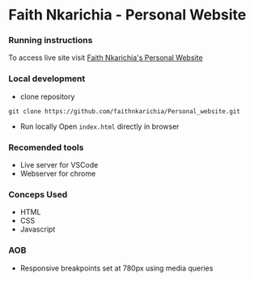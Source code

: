 # Faith Nkarichia - Personal Website #

### Running instructions ##
To access live site visit [Faith Nkarichia's Personal Website](https://faithnkarichia.github.io/Personal_website/)


### Local development

- clone repository

```  
git clone https://github.com/faithnkarichia/Personal_website.git
```

- Run locally
Open `index.html` directly in browser

### Recomended tools
- Live server for VSCode
- Webserver for chrome

### Conceps Used
- HTML 
- CSS 
- Javascript



### AOB

- Responsive breakpoints set at 780px using media queries




